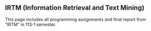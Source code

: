 ## IRTM (Information Retrieval and Text Mining)
This page includes all programming assignments and final report from "IRTM" in 113-1 semester.
